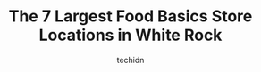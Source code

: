 ---
layout: ampstory
image: https://i0.wp.com/www.auto.or.id/wp-content/uploads/2023/06/food-basics-0-white-rock-1686327106.jpeg?resize=640,853
author: techidn
featured: false
description: White Rock, British Columbia, Canada is a haven for Food Basics enthusiasts, boasting an impressive array of 7 top-notch establishments. Whether youre a seasoned connoisseur or simply curio
title: The 7 Largest Food Basics Store Locations in White Rock
cover:
   title: The 7 Largest Food Basics Store Locations in White Rock
   subtitle: AUTO.OR.ID
   background: https://www.auto.or.id/wp-content/uploads/2023/06/food-basics-0-white-rock-1686327106.jpeg

pages: 
 - layout: thirds
   top: <h1>#1 Food Basics</h1>
   bottom: "<p>Worst self-checkout experience ever! Constant alarms for bagged items. Lightweight item? Alarm. Shifted things in the bag for better fit? Alarm. Bumped the bag? Alarm. Br</p>"
   background: https://www.auto.or.id/wp-content/uploads/2023/06/food-basics-1-white-rock-1686327107.jpeg
   backgroundblur: true
 - layout: thirds
   top: <h1>#2 Food Basics</h1>
   bottom: "<p>2090 Lauzon Rd, Windsor, ON N8T 2Z3, Canada</p>"
   background: https://www.auto.or.id/wp-content/uploads/2023/06/food-basics-2-white-rock-1686327108.jpeg
   cta:
      link: https://www.auto.or.id/the-7-largest-food-basics-store-locations-in-white-rock/
      text: The 7 Largest Food Basics Store Locations in White Rock
 - layout: thirds
   top: <h1>#3 Food Basics</h1>
   bottom: "<p>191 Indian Rd S, Sarnia, ON N7T 3W3, Canada</p>"
   background: https://images.unsplash.com/photo-1633084071177-ca4f2b048af0?ixlib=rb-4.0.3&ixid=MnwxMjA3fDB8MHxwaG90by1wYWdlfHx8fGVufDB8fHx8&auto=format&fit=crop&w=640&h=853&q=80
   cta:
      link: https://www.auto.or.id/the-7-largest-food-basics-store-locations-in-white-rock/
      text: The 7 Largest Food Basics Store Locations in White Rock
 - layout: thirds
   top: <h1>#4 Food Basics</h1>
   bottom: "<p>600 Laurelwood Dr, Waterloo, ON N2V 0A2, Canada</p>"
   background: https://images.unsplash.com/photo-1574524096264-8d7e68d047f3?ixlib=rb-4.0.3&ixid=MnwxMjA3fDB8MHxwaG90by1wYWdlfHx8fGVufDB8fHx8&auto=format&fit=crop&w=640&h=853&q=80
   cta:
      link: https://www.auto.or.id/the-7-largest-food-basics-store-locations-in-white-rock/
      text: The 7 Largest Food Basics Store Locations in White Rock
 - layout: thirds
   top: <h1>#5 Food Basics</h1>
   bottom: "<p>1401 Ernest Ave, London, ON N6E 2Y8, Canada</p>"
   background: https://images.unsplash.com/photo-1603745716263-84cfdb9f366d?ixlib=rb-4.0.3&ixid=MnwxMjA3fDB8MHxwaG90by1wYWdlfHx8fGVufDB8fHx8&auto=format&fit=crop&w=640&h=853&q=80
   cta:
      link: https://www.auto.or.id/the-7-largest-food-basics-store-locations-in-white-rock/
      text: The 7 Largest Food Basics Store Locations in White Rock
 - layout: thirds
   top: <h1>#6 Food Basics</h1>
   bottom: "<p>448 St Clair St, Chatham, ON N7L 3K5, Canada</p>"
   background: https://images.unsplash.com/photo-1630381796593-6b72c570dc43?ixlib=rb-4.0.3&ixid=MnwxMjA3fDB8MHxwaG90by1wYWdlfHx8fGVufDB8fHx8&auto=format&fit=crop&w=640&h=853&q=80
   cta:
      link: https://www.auto.or.id/the-7-largest-food-basics-store-locations-in-white-rock/
      text: The 7 Largest Food Basics Store Locations in White Rock
 - layout: thirds
   top: <h1>#7 Phở 777 Vietnamese</h1>
   bottom: "<p>15230 Russell Ave, White Rock, BC V4B 2P6, Canada</p>"
   background: https://images.unsplash.com/photo-1596639410348-8470f7fa9f84?ixlib=rb-4.0.3&ixid=MnwxMjA3fDB8MHxwaG90by1wYWdlfHx8fGVufDB8fHx8&auto=format&fit=crop&w=640&h=853&q=80
   cta:
      link: https://www.auto.or.id/the-7-largest-food-basics-store-locations-in-white-rock/
      text: The 7 Largest Food Basics Store Locations in White Rock
 - layout: thirds
   middle: Continue reading...
   background: https://images.unsplash.com/photo-1639927671345-157606d5ac2e?ixlib=rb-4.0.3&ixid=MnwxMjA3fDB8MHxwaG90by1wYWdlfHx8fGVufDB8fHx8&auto=format&fit=crop&w=640&h=853&q=80
   cta:
      link: https://www.auto.or.id/the-7-largest-food-basics-store-locations-in-white-rock/
      text: The 7 Largest Food Basics Store Locations in White Rock

---